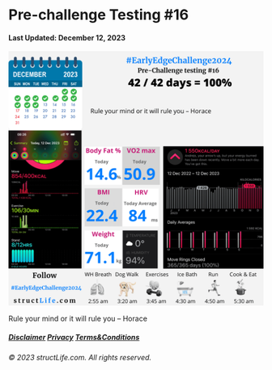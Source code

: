 # Pre-challenge Testing #16

#### Last Updated: December 12, 2023

![Daily report for December 12, 2023 from structLife.com for a 2024 daily morning routine pre-challenge testing - EarlyEdgeChallenge2024. ](../images/products/challenge-2023-12-12-pre-challenge-testing-16-EarlyEdgeChallenge2024.png)

Rule your mind or it will rule you – Horace


##### [Disclaimer](/about-disclaimer)  [Privacy](/about-privacy-policy)  [Terms&Conditions](/about-terms-conditions)

###### © 2023 structLife.com. All rights reserved.